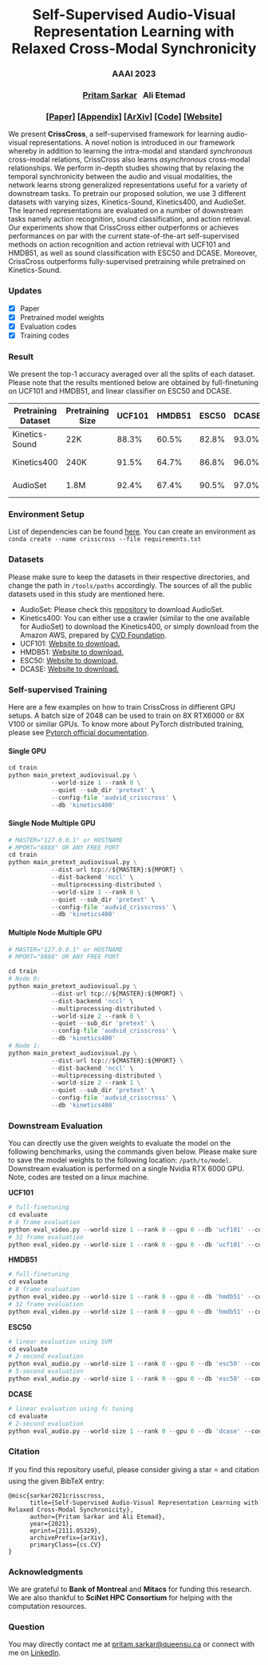 <!-- <p align="center">  -->
<!-- <img src="./docs/assets/images/crisscross_legend_white_bg.jpg" width=50% title="CrissCross" alt="CrissCross" />  -->
<!-- </p> -->

<h1 align="center"> 
Self-Supervised Audio-Visual Representation Learning with Relaxed Cross-Modal Synchronicity
</h1>

<h3 align="center">
AAAI 2023
</h3>
<h3 align="center">
<a href="https://www.pritamsarkar.com">Pritam Sarkar</a>
&nbsp;
Ali Etemad
</h3>
<h3 align="center"> 
<a href="https://arxiv.org/pdf/2111.05329.pdf">[Paper]</a> <!-- change with aaai link -->
<a href="./docs/assets/files/crisscross_supp.pdf">[Appendix]</a>  <a href="https://arxiv.org/pdf/2111.05329.pdf"> [ArXiv]</a>  <a href="https://github.com/pritamqu/CrissCross/"> [Code]</a> <a href="https://pritamqu.github.io/CrissCross/"> [Website]</a>
</h3>

We present **CrissCross**, a self-supervised framework for learning audio-visual representations. A novel notion is introduced in our framework whereby in addition to learning the intra-modal and standard *synchronous* cross-modal relations, CrissCross also learns *asynchronous* cross-modal relationships. We perform in-depth studies showing that by relaxing the temporal synchronicity between the audio and visual modalities, the network learns strong generalized representations useful for a variety of downstream tasks. To pretrain our proposed solution, we use 3 different datasets with varying sizes, Kinetics-Sound, Kinetics400, and AudioSet. The learned representations are evaluated on a number of downstream tasks namely action recognition, sound classification, and action retrieval. Our experiments show that CrissCross either outperforms or achieves performances on par with the current state-of-the-art self-supervised methods on action recognition and action retrieval with UCF101 and HMDB51, as well as sound classification with ESC50 and DCASE. Moreover, CrissCross outperforms fully-supervised pretraining while pretrained on Kinetics-Sound. 


### Updates
- [x] Paper
- [x] Pretrained model weights <!-- [Pretrained model weights](https://github.com/pritamqu/CrissCross/releases/tag/model_weights) -->
- [x] Evaluation codes
- [x] Training codes

### Result
<!-- [![PWC](https://img.shields.io/endpoint.svg?url=https://paperswithcode.com/badge/self-supervised-audio-visual-representation/audio-classification-on-dcase)](https://paperswithcode.com/sota/audio-classification-on-dcase?p=self-supervised-audio-visual-representation)
[![PWC](https://img.shields.io/endpoint.svg?url=https://paperswithcode.com/badge/self-supervised-audio-visual-representation/self-supervised-audio-classification-on-esc)](https://paperswithcode.com/sota/self-supervised-audio-classification-on-esc?p=self-supervised-audio-visual-representation)
[![PWC](https://img.shields.io/endpoint.svg?url=https://paperswithcode.com/badge/self-supervised-audio-visual-representation/self-supervised-action-recognition-on-hmdb51)](https://paperswithcode.com/sota/self-supervised-action-recognition-on-hmdb51?p=self-supervised-audio-visual-representation)
[![PWC](https://img.shields.io/endpoint.svg?url=https://paperswithcode.com/badge/self-supervised-audio-visual-representation/self-supervised-action-recognition-on-ucf101)](https://paperswithcode.com/sota/self-supervised-action-recognition-on-ucf101?p=self-supervised-audio-visual-representation) -->

We present the top-1 accuracy averaged over all the splits of each dataset. Please note that the results mentioned below are obtained by full-finetuning on UCF101 and HMDB51, and linear classifier on ESC50 and DCASE. 

| Pretraining Dataset | Pretraining Size | UCF101 | HMDB51 | ESC50 | DCASE | Model |
| --------  |  --------  |-------------- | ---------- | ----- | -------| -------| 
| Kinetics-Sound | 22K | 88.3% | 60.5% | 82.8% | 93.0% | [visual](https://github.com/pritamqu/CrissCross/releases/download/model_weights/vid_crisscross_kinetics_sound.pth.tar.zip); [audio](https://github.com/pritamqu/CrissCross/releases/download/model_weights/aud_crisscross_kinetics_sound.pth.tar.zip)
| Kinetics400 | 240K | 91.5% | 64.7% | 86.8% | 96.0% | [visual](https://github.com/pritamqu/CrissCross/releases/download/model_weights/vid_crisscross_kinetics_400.pth.tar.zip); [audio](https://github.com/pritamqu/CrissCross/releases/download/model_weights/aud_crisscross_kinetics_400.pth.tar.zip)
| AudioSet | 1.8M | 92.4% | 67.4% | 90.5% | 97.0% | [visual](https://github.com/pritamqu/CrissCross/releases/download/model_weights/vid_crisscross_audioset.pth.tar.zip); [audio](https://github.com/pritamqu/CrissCross/releases/download/model_weights/aud_crisscross_audioset.pth.tar.zip)


### Environment Setup
List of dependencies can be found [here](./docs/assets/files/requirements.txt). You can create an environment as `conda create --name crisscross --file requirements.txt`

### Datasets
Please make sure to keep the datasets in their respective directories, and change the path in `/tools/paths` accordingly. The sources of all the public datasets used in this study are mentioned here.
- AudioSet: Please check this [repository](https://github.com/speedyseal/audiosetdl) to download AudioSet.
- Kinetics400: You can either use a crawler (similar to the one available for AudioSet) to download the Kinetics400, or simply download from the Amazon AWS, prepared by [CVD Foundation](https://github.com/cvdfoundation/kinetics-dataset).
- UCF101: [Website to download.](https://www.crcv.ucf.edu/data/UCF101.php)
- HMDB51: [Website to download.](https://serre-lab.clps.brown.edu/resource/hmdb-a-large-human-motion-database/)
- ESC50: [Website to download.](https://github.com/karolpiczak/ESC-50)
- DCASE: [Website to download.](https://dcase.community/challenge2013/download#audio-dataset)

### Self-supervised Training

Here are a few examples on how to train CrissCross in diffierent GPU setups. 
A batch size of 2048 can be used to train on 8X RTX6000 or 8X V100 or similar GPUs. 
To know more about PyTorch distributed training, please see [Pytorch official documentation](https://pytorch.org/tutorials/beginner/dist_overview.html).

#### Single GPU 

```python
cd train
python main_pretext_audiovisual.py \
            --world-size 1 --rank 0 \
            --quiet --sub_dir 'pretext' \
            --config-file 'audvid_crisscross' \
            --db 'kinetics400'
```

#### Single Node Multiple GPU

```python
# MASTER="127.0.0.1" or HOSTNAME
# MPORT="8888" OR ANY FREE PORT
cd train
python main_pretext_audiovisual.py \
            --dist-url tcp://${MASTER}:${MPORT} \
            --dist-backend 'nccl' \
            --multiprocessing-distributed \
            --world-size 1 --rank 0 \
            --quiet --sub_dir 'pretext' \
            --config-file 'audvid_crisscross' \
            --db 'kinetics400'
```

#### Multiple Node Multiple GPU 

```python
# MASTER="127.0.0.1" or HOSTNAME
# MPORT="8888" OR ANY FREE PORT

cd train
# Node 0:
python main_pretext_audiovisual.py \
            --dist-url tcp://${MASTER}:${MPORT} \
            --dist-backend 'nccl' \
            --multiprocessing-distributed \
            --world-size 2 --rank 0 \
            --quiet --sub_dir 'pretext' \
            --config-file 'audvid_crisscross' \
            --db 'kinetics400'
# Node 1:
python main_pretext_audiovisual.py \
            --dist-url tcp://${MASTER}:${MPORT} \
            --dist-backend 'nccl' \
            --multiprocessing-distributed \
            --world-size 2 --rank 1 \
            --quiet --sub_dir 'pretext' \
            --config-file 'audvid_crisscross' \
            --db 'kinetics400'
```

### Downstream Evaluation
You can directly use the given weights to evaluate the model on the following benchmarks, using the commands given below. Please make sure to save the model weights to the following location: `/path/to/model`. Downstream evaluation is performed on a single Nvidia RTX 6000 GPU. Note, codes are tested on a linux machine.

**UCF101**
```python
# full-finetuning
cd evaluate
# 8 frame evaluation
python eval_video.py --world-size 1 --rank 0 --gpu 0 --db 'ucf101' --config-file kinetics400/full_ft_8f_fold1 --pretext_model /path/to/model
# 32 frame evaluation
python eval_video.py --world-size 1 --rank 0 --gpu 0 --db 'ucf101' --config-file kinetics400/full_ft_32f_fold1 --pretext_model /path/to/model
```
**HMDB51**
```python
# full-finetuning
cd evaluate
# 8 frame evaluation
python eval_video.py --world-size 1 --rank 0 --gpu 0 --db 'hmdb51' --config-file kinetics400/full_ft_8f_fold1 --pretext_model /path/to/model
# 32 frame evaluation
python eval_video.py --world-size 1 --rank 0 --gpu 0 --db 'hmdb51' --config-file kinetics400/full_ft_32f_fold1 --pretext_model /path/to/model
```
**ESC50**
```python
# linear evaluation using SVM
cd evaluate
# 2-second evaluation
python eval_audio.py --world-size 1 --rank 0 --gpu 0 --db 'esc50' --config-file config_fold1_2s --pretext_model /path/to/model
# 5-second evaluation
python eval_audio.py --world-size 1 --rank 0 --gpu 0 --db 'esc50' --config-file config_fold1_5s --pretext_model /path/to/model
```
**DCASE**
```python
# linear evaluation using fc tuning
cd evaluate
# 2-second evaluation
python eval_audio.py --world-size 1 --rank 0 --gpu 0 --db 'dcase' --config-file config_2s --pretext_model /path/to/model
```

### Citation
If you find this repository useful, please consider giving a star :star: and citation using the given BibTeX entry:

```
@misc{sarkar2021crisscross,
      title={Self-Supervised Audio-Visual Representation Learning with Relaxed Cross-Modal Synchronicity}, 
      author={Pritam Sarkar and Ali Etemad},
      year={2021},
      eprint={2111.05329},
      archivePrefix={arXiv},
      primaryClass={cs.CV}
}
```

### Acknowledgments
We are grateful to **Bank of Montreal** and **Mitacs** for funding this research. We are also thankful to **SciNet HPC Consortium** for helping with the computation resources.

### Question
You may directly contact me at <pritam.sarkar@queensu.ca> or connect with me on [LinkedIn](https://www.linkedin.com/in/sarkarpritam/).
